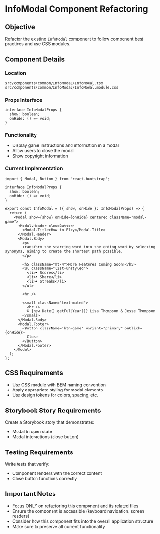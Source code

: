 # InfoModal Component Refactoring

## Objective
Refactor the existing `InfoModal` component to follow component best practices and use CSS modules.

## Component Details

### Location
`src/components/common/InfoModal/InfoModal.tsx`
`src/components/common/InfoModal/InfoModal.module.css`

### Props Interface
```tsx
interface InfoModalProps {
  show: boolean;
  onHide: () => void;
}
```

### Functionality
- Display game instructions and information in a modal
- Allow users to close the modal
- Show copyright information

### Current Implementation
```tsx
import { Modal, Button } from 'react-bootstrap';

interface InfoModalProps {
  show: boolean;
  onHide: () => void;
}

export const InfoModal = ({ show, onHide }: InfoModalProps) => {
  return (
    <Modal show={show} onHide={onHide} centered className="modal-game">
      <Modal.Header closeButton>
        <Modal.Title>How to Play</Modal.Title>
      </Modal.Header>
      <Modal.Body>
        <p>
        Transform the starting word into the ending word by selecting synonyms, aiming to create the shortest path possible.
        </p>
        
        <h5 className="mt-4">More Features Coming Soon!</h5>
        <ul className="list-unstyled">
          <li>• Scores</li>
          <li>• Share</li>
          <li>• Streaks</li>
        </ul>

        <hr />
        
        <small className="text-muted">
          <br />
          © {new Date().getFullYear()} Lisa Thompson & Jesse Thompson
        </small>
      </Modal.Body>
      <Modal.Footer>
        <Button className='btn-game' variant="primary" onClick={onHide}>
          Close
        </Button>
      </Modal.Footer>
    </Modal>
  );
};
```

## CSS Requirements
- Use CSS module with BEM naming convention
- Apply appropriate styling for modal elements
- Use design tokens for colors, spacing, etc.

## Storybook Story Requirements
Create a Storybook story that demonstrates:
- Modal in open state
- Modal interactions (close button)

## Testing Requirements
Write tests that verify:
- Component renders with the correct content
- Close button functions correctly

## Important Notes
- Focus ONLY on refactoring this component and its related files
- Ensure the component is accessible (keyboard navigation, screen readers)
- Consider how this component fits into the overall application structure
- Make sure to preserve all current functionality
